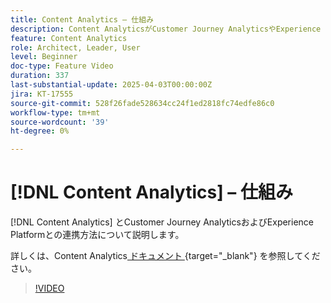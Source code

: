 ```yaml
---
title: Content Analytics – 仕組み
description: Content AnalyticsがCustomer Journey AnalyticsやExperience Platformと連携する仕組みを説明します。
feature: Content Analytics
role: Architect, Leader, User
level: Beginner
doc-type: Feature Video
duration: 337
last-substantial-update: 2025-04-03T00:00:00Z
jira: KT-17555
source-git-commit: 528f26fade528634cc24f1ed2818fc74edfe86c0
workflow-type: tm+mt
source-wordcount: '39'
ht-degree: 0%

---
```


# [!DNL Content Analytics] – 仕組み

[!DNL Content Analytics] とCustomer Journey AnalyticsおよびExperience Platformとの連携方法について説明します。

詳しくは、Content Analytics[ ドキュメント ](https://experienceleague.adobe.com/ja/docs/analytics-platform/using/content-analytics/content-analytics){target="_blank"} を参照してください。

>[!VIDEO](https://video.tv.adobe.com/v/3457428/?learn=on&enablevpops&captions=jpn)

